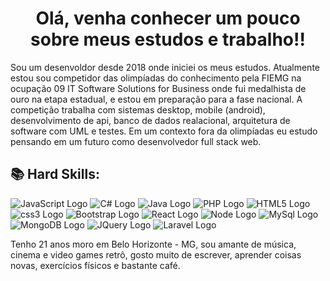 
# <center> Olá, venha conhecer um pouco sobre meus estudos e trabalho!! </center>
Sou um desenvoldor desde 2018 onde iniciei os meus estudos. Atualmente estou sou competidor das olimpíadas do conhecimento pela FIEMG na ocupação 09 IT Software Solutions for Business 
onde fui medalhista de ouro na etapa estadual, e estou em preparação para a fase nacional. A competição trabalha com sistemas desktop, mobile (android), desenvolvimento de api,
banco de dados realacional, arquitetura de software com UML e testes. Em um contexto fora da olimpíadas eu estudo pensando em um futuro como desenvolvedor full stack web. 


## 📚 Hard Skills:

   <img src="https://img.shields.io/badge/javascript%20-%23323330.svg?&style=for-the-badge&logo=javascript&logoColor=%23F7DF1E" alt="JavaScript Logo"> <img src="https://img.shields.io/badge/c%20sharp-%23239120.svg?&style=flat-square&logo=c%20sharp&logoColor=white" alt="C# Logo"> <img src="https://img.shields.io/badge/java-%23ED8B00.svg?&style=for-the-badge&logo=java&logoColor=white" alt="Java Logo"> <img src="https://img.shields.io/badge/php-%23777BB4.svg?&style=for-the-badge&logo=php&logoColor=white" alt="PHP Logo"> <img src="https://img.shields.io/badge/html5%20-%23E34F26.svg?&style=for-the-badge&logo=html5&logoColor=white" alt="HTML5 Logo"> <img src="https://img.shields.io/badge/css3%20-%231572B6.svg?&style=for-the-badge&logo=css3&logoColor=white" alt="css3 Logo"> <img src="https://img.shields.io/badge/bootstrap%20-%23563D7C.svg?&style=for-the-badge&logo=bootstrap&logoColor=white" alt="Bootstrap Logo"> <img src="https://img.shields.io/badge/react%20-%2320232a.svg?&style=for-the-badge&logo=react&logoColor=%2361DAFB" alt="React Logo"> <img src="https://img.shields.io/badge/node.js%20-%2343853D.svg?&style=for-the-badge&logo=node.js&logoColor=white" alt="Node Logo"> <img src="https://img.shields.io/badge/mysql-%2300f.svg?&style=for-the-badge&logo=mysql&logoColor=white" alt="MySql Logo"> <img src="https://img.shields.io/badge/MongoDB-%234ea94b.svg?&style=for-the-badge&logo=mongodb&logoColor=white" alt="MongoDB Logo"> <img src="https://img.shields.io/badge/jquery%20-%230769AD.svg?&style=for-the-badge&logo=jquery&logoColor=white" alt="JQuery Logo"> <img src="https://img.shields.io/badge/laravel%20-%23FF2D20.svg?&style=for-the-badge&logo=laravel&logoColor=white" alt="Laravel Logo">  

Tenho 21 anos moro em Belo Horizonte - MG, sou amante de música, cinema e video games retrô, gosto muito de escrever, aprender coisas novas, exercícios físicos e bastante café.




